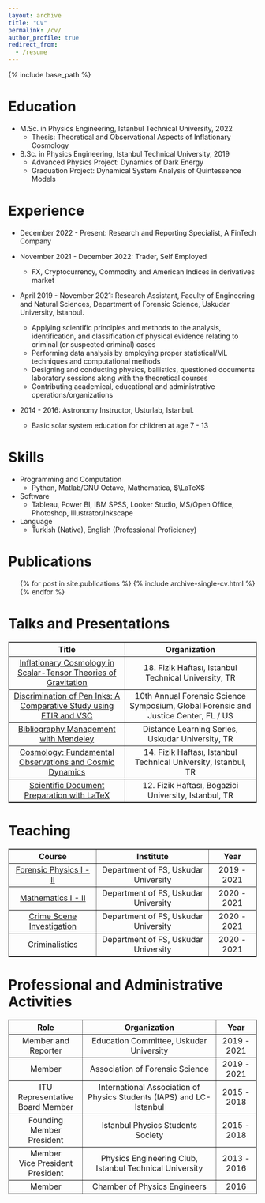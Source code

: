```yaml
---
layout: archive
title: "CV"
permalink: /cv/
author_profile: true
redirect_from:
  - /resume
---
```


{% include base_path %}

Education
======
* M.Sc. in Physics Engineering, Istanbul Technical University, 2022
  * Thesis: Theoretical and Observational Aspects of Inflationary Cosmology
* B.Sc. in Physics Engineering, Istanbul Technical University, 2019
  * Advanced Physics Project: Dynamics of Dark Energy
  * Graduation Project: Dynamical System Analysis of Quintessence Models



Experience
======
* December 2022 - Present: Research and Reporting Specialist, A FinTech Company
* November 2021 - December 2022: Trader, Self Employed
  * FX, Cryptocurrency, Commodity and American Indices in derivatives market    
* April 2019 - November 2021: Research Assistant, Faculty of Engineering and Natural Sciences, Department of Forensic Science, Uskudar University, Istanbul.
  * Applying scientific principles and methods to the analysis, identification, and classification of physical evidence relating to criminal (or suspected criminal) cases
  * Performing data analysis by employing proper statistical/ML techniques and computational methods
  * Designing and conducting physics, ballistics, questioned documents laboratory sessions along with the theoretical courses
  * Contributing academical, educational and administrative operations/organizations

* 2014 - 2016: Astronomy Instructor, Usturlab, Istanbul.
  * Basic solar system education for children at age 7 - 13
  
Skills
======
* Programming and Computation
  * Python, Matlab/GNU Octave, Mathematica, $\LaTeX$
* Software
  * Tableau, Power BI, IBM SPSS, Looker Studio, MS/Open Office, Photoshop, Illustrator/Inkscape
* Language
  * Turkish (Native), English (Professional Proficiency)

Publications
======
  <ul>{% for post in site.publications %}
    {% include archive-single-cv.html %}
  {% endfor %}</ul>
  
Talks and Presentations
======
<!--

  <ul>{% for post in site.talks %}
    {% include archive-single-talk-cv.html %}
  {% endfor %}</ul>

-->
<div>
<style scoped>
    .dataframe tbody tr th:only-of-type {
        vertical-align: middle;
    }

    .dataframe tbody tr th {
        vertical-align: top;
    }

    .dataframe thead tr th {
        text-align: center;
    }

    .dataframe tbody tr td {
        text-align: center;
    }
</style>
<table border="1" class="dataframe">
  <thead>
    <tr>
      <th>Title </th>
      <th>Organization </th>      
    </tr>
  </thead>
  <tbody>
    <tr>
      <td> <a href="https://www.youtube.com/watch?v=qY57ptmequE" target="_blank">Inflationary Cosmology in Scalar-Tensor Theories of Gravitation</a>  </td>
      <td> 18. Fizik Haftası, Istanbul Technical University, TR </td>
    </tr>
    <tr>
      <td> <a href="" rel="noopener" target="_blank">Discrimination of Pen Inks: A Comparative Study using FTIR and VSC</a> </td>
      <td> 10th Annual Forensic Science Symposium, Global Forensic and Justice Center, FL / US </td>
    </tr>
    <tr>
      <td> <a href="https://www.youtube.com/watch?v=sk9UYmUwfB4&list=PLmq86vD98cHLb4zneGX-zH1E5cde1_eoa&index=6" rel="noopener" target="_blank">Bibliography Management with Mendeley</a> </td>
      <td> Distance Learning Series, Uskudar University, TR </td>
    </tr>
    <tr>
      <td> <a href="https://www.youtube.com/watch?v=5WSXu18PtGQ" rel="noopener" target="_blank">Cosmology: Fundamental Observations and Cosmic Dynamics</a></td>
      <td> 14. Fizik Haftası, Istanbul Technical University, Istanbul, TR </td>
    </tr>
    <tr>
      <td> <a href="https://www.youtube.com/watch?v=V_F8qtI3Fec" rel="noopener" target="_blank">Scientific Document Preparation with LaTeX </a></td>
      <td> 12. Fizik Haftası, Bogazici University, Istanbul, TR </td>
    </tr>
  </tbody>
</table>
</div>



Teaching
======
<!--

<ul>{% for post in site.teaching %}
    {% include archive-single-cv.html %}
  {% endfor %}</ul> 

-->

<div>
<style scoped>
    .dataframe tbody tr th:only-of-type {
        vertical-align: middle;
    }

    .dataframe tbody tr th {
        vertical-align: top;
    }

    .dataframe thead tr th {
        text-align: center;
    }

    .dataframe tbody tr td {
        text-align: center;
    }
</style>
<table border="1" class="dataframe">
  <thead>
    <tr>
      <th>Course</th>
      <th>Institute</th>
      <th>Year</th>
    </tr>
  </thead>
  <tbody>
    <tr>
      <td> <a href="https://kemalakin.github.io/teaching/2021-forensic-physics-I-II" rel="noopener" target="_blank">Forensic Physics I - II</a>  </td>
      <td> Department of FS, Uskudar University </td>
      <td> 2019 - 2021 </td>
    </tr>
    <tr>
      <td> <a href="https://kemalakin.github.io/teaching/2021-spring-forensic-mathematics" rel="noopener" target="_blank">Mathematics I - II</a>   </td>
      <td> Department of FS, Uskudar University </td>
      <td> 2020 - 2021 </td>
    </tr>
    <tr>
      <td> <a href="https://kemalakin.github.io/teaching/2021-spring-csi" rel="noopener" target="_blank">Crime Scene Investigation</a> </td>
      <td> Department of FS, Uskudar University </td>
      <td> 2020 - 2021 </td>
    </tr>
    <tr>
      <td> <a href="https://kemalakin.github.io/teaching/2021-spring-criminalistics" rel="noopener" target="_blank">Criminalistics</a></td>
      <td> Department of FS, Uskudar University </td>
      <td> 2020 - 2021 </td>
    </tr>
  </tbody>
</table>
</div>


Professional and Administrative Activities
======

<div>
<style scoped>
    .dataframe tbody tr th:only-of-type {
        vertical-align: middle;
    }

    .dataframe tbody tr th {
        vertical-align: top;
    }

    .dataframe thead tr th {
        text-align: center;
    }

    .dataframe tbody tr td {
        text-align: center;
    }
</style>
<table border="1" class="dataframe">
  <thead>
    <tr>
      <th>Role</th>
      <th>Organization</th>
      <th>Year</th>
    </tr>
  </thead>
  <tbody>
    <tr>
      <td>Member and Reporter</td>
      <td>Education Committee, Uskudar University</td>
      <td>2019 - 2021</td>
    </tr>
    <tr>
      <td>Member</td>
      <td>Association of Forensic Science</td>
      <td>2019 - 2021</td>
    </tr>
    <tr>
      <td>ITU Representative <br/> Board Member</td>
      <td>International Association of Physics Students (IAPS) and LC-Istanbul</td>
      <td>2015 - 2018</td>
    </tr>
    <tr>
      <td>Founding Member <br/> President </td>
      <td>Istanbul Physics Students Society</td>
      <td>2015 - 2018</td>
    </tr>
    <tr>
      <td>Member <br/> Vice President <br/> President</td>
      <td>Physics Engineering Club, Istanbul Technical University</td>
      <td>2013 - 2016</td>
    </tr>
    <tr>
      <td>Member</td>
      <td>Chamber of Physics Engineers</td>
      <td>2016 </td>
    </tr>
  </tbody>
</table>
</div>